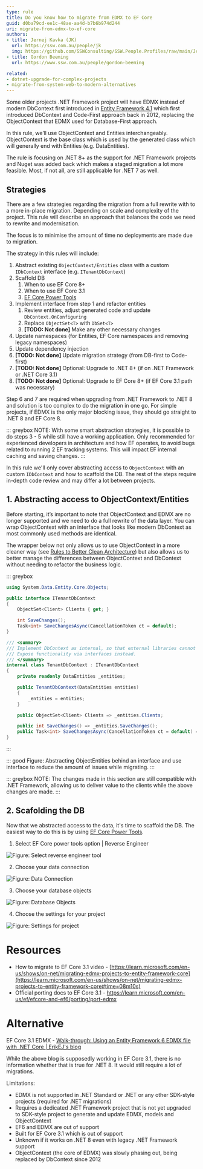 ```yaml
---
type: rule
title: Do you know how to migrate from EDMX to EF Core
guid: d0ba79cd-ee1c-48ae-aa4d-b7b6b974d244
uri: migrate-from-edmx-to-ef-core
authors: 
- title: Jernej Kavka (JK)
  url: https://ssw.com.au/people/jk
  img: https://github.com/SSWConsulting/SSW.People.Profiles/raw/main/Jernej-Kavka/Images/Jernej-Kavka-Profile.jpg
- title: Gordon Beeming
  url: https://www.ssw.com.au/people/gordon-beeming

related:
- dotnet-upgrade-for-complex-projects
- migrate-from-system-web-to-modern-alternatives
---
```


Some older projects .NET Framework project will have EDMX instead of modern DbContext first introduced in [Entity Framework 4.1](https://devblogs.microsoft.com/cesardelatorre/entity-framework-4-1-just-released/) which first introduced DbContext and Code-First approach back in 2012, replacing the ObjectContext that EDMX used for Database-First approach.

In this rule, we’ll use ObjectContext and Entities interchangeably. ObjectContext is the base class which is used by the generated class which will generally end with Entities (e.g. DataEntities).

The rule is focusing on .NET 8+ as the support for .NET Framework projects and Nuget was added back which makes a staged migration a lot more feasible. Most, if not all, are still applicable for .NET 7 as well.

## Strategies

There are a few strategies regarding the migration from a full rewrite with to a more in-place migration. Depending on scale and complexity of the project. This rule will describe an approach that balances the code we need to rewrite and modernisation.

The focus is to minimise the amount of time no deployments are made due to migration.

The strategy in this rules will include:

1. Abstract existing `ObjectContext/Entities` class with a custom `IDbContext` interface (e.g. `ITenantDbContext`)
2. Scaffold DB
    1. When to use EF Core 8+
    2. When to use EF Core 3.1
    3. [EF Core Power Tools](https://marketplace.visualstudio.com/items?itemName=ErikEJ.EFCorePowerTools)
3. Implement interface from step 1 and refactor entities
    1. Review entities, adjust generated code and update `DbContext.OnConfiguring`
    1. Replace `ObjectSet<T>` with `DbSet<T>`
    2. **[TODO: Not done]** Make any other necessary changes
4. Update namespaces (for Entities, EF Core namespaces and removing legacy namespaces)
5. Update dependency injection
6. **[TODO: Not done]** Update migration strategy (from DB-first to Code-first)
7. **[TODO: Not done]** Optional: Upgrade to .NET 8+ (if on .NET Framework or .NET Core 3.1)
8. **[TODO: Not done]** Optional: Upgrade to EF Core 8+ (if EF Core 3.1 path was necessary)

Step 6 and 7 are required when upgrading from .NET Framework to .NET 8 and solution is too complex to do the migration in one go. For simple projects, if EDMX is the only major blocking issue, they should go straight to .NET 8 and EF Core 8.

::: greybox
NOTE: With some smart abstraction strategies, it is possible to do steps 3 - 5 while still have a working application. Only recommended for experienced developers in architecture and how EF operates, to avoid bugs related to running 2 EF tracking systems. This will impact EF internal caching and saving changes.
:::

In this rule we'll only cover abstracting access to `ObjectContext` with an custom `IDbContext` and how to scaffold the DB. The rest of the steps require in-depth code review and may differ a lot between projects.

## 1. Abstracting access to ObjectContext/Entities

Before starting, it’s important to note that ObjectContext and EDMX are no longer supported and we need to do a full rewrite of the data layer. You can wrap ObjectContext with an interface that looks like modern DbContext as most commonly used methods are identical.

The wrapper below not only allows us to use ObjectContext in a more cleaner way (see [Rules to Better Clean Architecture](https://www.ssw.com.au/rules/rules-to-better-clean-architecture/)) but also allows us to better manage the differences between ObjectContext and DbContext without needing to refactor the business logic.

::: greybox
```csharp
using System.Data.Entity.Core.Objects;

public interface ITenantDbContext
{
    ObjectSet<Client> Clients { get; }

    int SaveChanges();
    Task<int> SaveChangesAsync(CancellationToken ct = default);
}

/// <summary>
/// Implement DbContext as internal, so that external libraries cannot access it directly.
/// Expose functionality via interfaces instead.
/// </summary>
internal class TenantDbContext : ITenantDbContext
{
    private readonly DataEntities _entities;

    public TenantDbContext(DataEntities entities)
    {
        _entities = entities;
    }

    public ObjectSet<Client> Clients => _entities.Clients;

    public int SaveChanges() => _entities.SaveChanges();
    public Task<int> SaveChangesAsync(CancellationToken ct = default) => _entities.SaveChangesAsync(ct);
}
```
:::

::: good
Figure: Abstracting ObjectEntities behind an interface and use interface to reduce the amount of issues while migrating.
:::

::: greybox
NOTE: The changes made in this section are still compatible with .NET Framework, allowing us to deliver value to the clients while the above changes are made.
:::

## 2. Scafolding the DB

Now that we abstracted access to the data, it's time to scaffold the DB. The easiest way to do this is by using [EF Core Power Tools](https://marketplace.visualstudio.com/items?itemName=ErikEJ.EFCorePowerTools).

1. Select EF Core power tools option | Reverse Engineer

 ![Figure: Select reverse engineer tool](project-reverse-engineer-tool-1.png)  

2. Choose your data connection 

 ![Figure: Data Connection](project-reverse-engineer-tool-2.png)  

3. Choose your database objects

 ![Figure: Database Objects](project-reverse-engineer-tool-3.png)  

4. Choose the settings for your project 

 ![Figure: Settings for project](project-reverse-engineer-tool-4.png)  

# Resources

- How to migrate to EF Core 3.1 video - [https://learn.microsoft.com/en-us/shows/on-net/migrating-edmx-projects-to-entity-framework-core](https://learn.microsoft.com/en-us/shows/on-net/migrating-edmx-projects-to-entity-framework-core#time=08m10s)
- Official porting docs to EF Core 3.1 - https://learn.microsoft.com/en-us/ef/efcore-and-ef6/porting/port-edmx

# Alternative

EF Core 3.1 EDMX - [Walk-through: Using an Entity Framework 6 EDMX file with .NET Core | ErikEJ's blog](https://erikej.github.io/ef/dotnetcore/2020/06/15/ef6-use-edmx-dotnetcore.html)

While the above blog is supposedly working in EF Core 3.1, there is no information whether that is true for .NET 8. It would still require a lot of migrations.

Limitations:

- EDMX is not supported in .NET Standard or .NET or any other SDK-style projects (required for .NET migrations)
- Requires a dedicated .NET Framework project that is not yet upgraded to SDK-style project to generate and update EDMX, models and ObjectContext
- EF6 and EDMX are out of support
- Built for EF Core 3.1 which is out of support
- Unknown if it works on .NET 8 even with legacy .NET Framework support
- ObjectContext (the core of EDMX) was slowly phasing out, being replaced by DbContext since 2012
